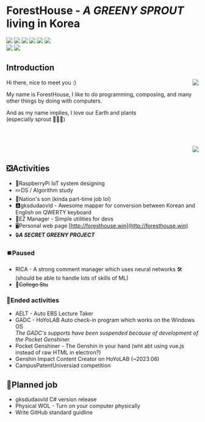 # ForestHouse - *A GREENY SPROUT* living in Korea
![](https://img.shields.io/badge/C++-gray?style=for-the-badge&logo=c%2B%2B&logoColor=blue)
![](https://img.shields.io/badge/Java-gray?style=for-the-badge&logo=openjdk&logoColor=red)
![](https://img.shields.io/badge/Python-gray?style=for-the-badge&logo=python&logoColor=sky)
![](https://img.shields.io/badge/JS-gray?style=for-the-badge&logo=javascript)
![](https://img.shields.io/badge/C%23-gray?style=for-the-badge&logo=csharp&logoColor=green)
![](https://img.shields.io/badge/Vue.js-gray?style=for-the-badge&logo=vue.js)\
![](https://img.shields.io/badge/⭐-GenshinImpcat-gray)
![](https://img.shields.io/badge/Valorant-gray?logo=valorant)

## Introduction
<img align="right" src="https://github-readme-stats.vercel.app/api?username=ForestHouse2316"></img>
<p align="left">
  <p>Hi there, nice to meet you :)</p>
  <p>My name is ForestHouse, I like to do programming, composing, and many other things by doing with computers.</p>
  <p>And as my name implies, I love our Earth and plants
  <br>
  (especially sprout 🌱🌱🌱)</p>
  <br><br>
</p>
<img align="right" src="https://github-readme-stats.vercel.app/api/top-langs/?username=ForestHouse2316&layout=compact&langs_count=8"></img>
<br>

## ❎Activities
- 🍇RaspberryPi IoT system designing
- ✏️DS / Algorithm study
- 🔫Nation's son (kinda part-time job lol)
- 🅰️gksdudaovld - Awesome mapper for conversion between Korean and English on QWERTY keyboard
- 🔧EZ Manager - Simple utilities for devs
- 🖥️Personal web page [http://foresthouse.win](http://foresthouse.win)
- 🔒***A SECRET GREENY PROJECT***

### ⏹️Paused
- RICA - A strong comment manager which uses neural networks 🛠️ (should be able to handle lots of skills of ML)
- 🏫~~College Stu~~

### 🛑Ended activities
- AELT - Auto EBS Lecture Taker
- GADC - HoYoLAB Auto check-in program which works on the Windows OS\
*The GADC's supports have been suspended because of development of the Pocket Genshiner.*
- Pocket Genshiner - The Genshin in your hand (wht abt using vue.js instead of raw HTML in electron?)
- Genshin Impact Content Creator on HoYoLAB (~2023.06)
- CampusPatentUniversiad competition

## 📆Planned job
- gksdudaovld C# version release
- Physical WOL - Turn on your computer physically
- Write GitHub standard guidline
